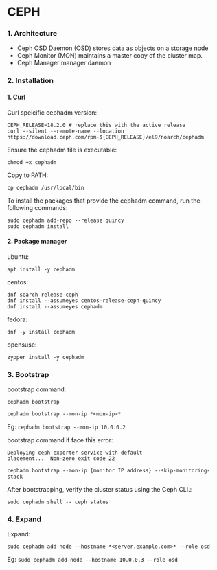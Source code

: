 # CEPH

### 1. Architecture
* Ceph OSD Daemon (OSD) stores data as objects on a storage node
* Ceph Monitor (MON) maintains a master copy of the cluster map.
* Ceph Manager manager daemon

### 2. Installation
#### 1. Curl
Curl speicific cephadm version:
```
CEPH_RELEASE=18.2.0 # replace this with the active release
curl --silent --remote-name --location https://download.ceph.com/rpm-${CEPH_RELEASE}/el9/noarch/cephadm
```

Ensure the cephadm file is executable:
```
chmod +x cephadm
```

Copy to PATH:
```
cp cephadm /usr/local/bin
```

To install the packages that provide the cephadm command, run the following commands:
```
sudo cephadm add-repo --release quincy
sudo cephadm install
```

#### 2. Package manager
ubuntu:
```
apt install -y cephadm
```

centos:
```
dnf search release-ceph
dnf install --assumeyes centos-release-ceph-quincy
dnf install --assumeyes cephadm
```

fedora:
```
dnf -y install cephadm
```

opensuse:
```
zypper install -y cephadm
```

### 3. Bootstrap
bootstrap command:
```
cephadm bootstrap
```
```
cephadm bootstrap --mon-ip *<mon-ip>*
```
Eg: `cephadm bootstrap --mon-ip 10.0.0.2`

bootstrap command if face this error:
```
Deploying ceph-exporter service with default
placement...  Non-zero exit code 22
```
```
cephadm bootstrap --mon-ip {monitor IP address} --skip-monitoring-stack
```

After bootstrapping, verify the cluster status using the Ceph CLI.:
```
sudo cephadm shell -- ceph status
```

### 4. Expand
Expand:
```
sudo cephadm add-node --hostname *<server.example.com>* --role osd
```
Eg: `sudo cephadm add-node --hostname 10.0.0.3 --role osd`
